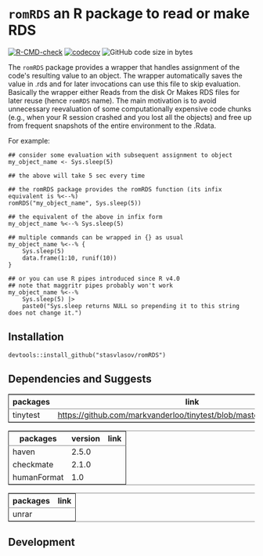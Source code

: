 
# `romRDS` an R package to read or make RDS

[![R-CMD-check](https://github.com/stasvlasov/romRDS/workflows/R-CMD-check/badge.svg)](https://github.com/stasvlasov/romRDS/actions)
[![codecov](https://codecov.io/gh/stasvlasov/romRDS/branch/master/graph/badge.svg?token=DIUS28A7US)](https://codecov.io/gh/stasvlasov/romRDS)
![GitHub code size in bytes](https://img.shields.io/github/languages/code-size/stasvlasov/romRDS)

The `romRDS` package provides a wrapper that handles assignment of the code's resulting value to an object. The wrapper automatically saves the value in .rds and for later invocations can use this file to skip evaluation. Basically the wrapper either Reads from the disk Or Makes RDS files for later reuse (hence `romRDS` name). The main motivation is to avoid unnecessary reevaluation of some computationally expensive code chunks (e.g., when your R session crashed and you lost all the objects) and free up from frequent snapshots of the entire environment to the .Rdata.

For example:

    ## consider some evaluation with subsequent assignment to object
    my_object_name <- Sys.sleep(5)
    
    ## the above will take 5 sec every time
    
    ## the romRDS package provides the romRDS function (its infix equivalent is %<--%)
    romRDS("my_object_name", Sys.sleep(5))
    
    ## the equivalent of the above in infix form
    my_object_name %<--% Sys.sleep(5)
    
    ## multiple commands can be wrapped in {} as usual
    my_object_name %<--% {
        Sys.sleep(5)
        data.frame(1:10, runif(10))
    }
    
    ## or you can use R pipes introduced since R v4.0
    ## note that maggritr pipes probably won't work
    my_object_name %<--%
        Sys.sleep(5) |>
        paste0("Sys.sleep returns NULL so prepending it to this string does not change it.")


## Installation

    devtools::install_github("stasvlasov/romRDS")


## Dependencies and Suggests

<table id="orgfb5c5a2" border="2" cellspacing="0" cellpadding="6" rules="groups" frame="hsides">


<colgroup>
<col  class="org-left" />

<col  class="org-left" />
</colgroup>
<thead>
<tr>
<th scope="col" class="org-left">packages</th>
<th scope="col" class="org-left">link</th>
</tr>
</thead>

<tbody>
<tr>
<td class="org-left">tinytest</td>
<td class="org-left"><a href="https://github.com/markvanderloo/tinytest/blob/master/pkg/README.md">https://github.com/markvanderloo/tinytest/blob/master/pkg/README.md</a></td>
</tr>
</tbody>
</table>

<table id="org4f2cabc" border="2" cellspacing="0" cellpadding="6" rules="groups" frame="hsides">


<colgroup>
<col  class="org-left" />

<col  class="org-right" />

<col  class="org-left" />
</colgroup>
<thead>
<tr>
<th scope="col" class="org-left">packages</th>
<th scope="col" class="org-right">version</th>
<th scope="col" class="org-left">link</th>
</tr>
</thead>

<tbody>
<tr>
<td class="org-left">haven</td>
<td class="org-right">2.5.0</td>
<td class="org-left">&#xa0;</td>
</tr>


<tr>
<td class="org-left">checkmate</td>
<td class="org-right">2.1.0</td>
<td class="org-left">&#xa0;</td>
</tr>


<tr>
<td class="org-left">humanFormat</td>
<td class="org-right">1.0</td>
<td class="org-left">&#xa0;</td>
</tr>
</tbody>
</table>

<table id="org5309b03" border="2" cellspacing="0" cellpadding="6" rules="groups" frame="hsides">


<colgroup>
<col  class="org-left" />

<col  class="org-left" />
</colgroup>
<thead>
<tr>
<th scope="col" class="org-left">packages</th>
<th scope="col" class="org-left">link</th>
</tr>
</thead>

<tbody>
<tr>
<td class="org-left">unrar</td>
<td class="org-left">&#xa0;</td>
</tr>
</tbody>
</table>


## Development

